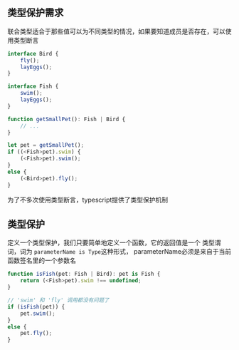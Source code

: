 
## 类型保护需求
联合类型适合于那些值可以为不同类型的情况，如果要知道成员是否存在，可以使用类型断言

```ts
interface Bird {
    fly();
    layEggs();
}

interface Fish {
    swim();
    layEggs();
}

function getSmallPet(): Fish | Bird {
    // ...
}

let pet = getSmallPet();
if ((<Fish>pet).swim) {
    (<Fish>pet).swim();
}
else {
    (<Bird>pet).fly();
}
```

为了不多次使用类型断言，typescript提供了类型保护机制

## 类型保护
定义一个类型保护，我们只要简单地定义一个函数，它的返回值是一个 类型谓词，词为 `parameterName is Type`这种形式， parameterName必须是来自于当前函数签名里的一个参数名
```ts
function isFish(pet: Fish | Bird): pet is Fish {
    return (<Fish>pet).swim !== undefined;
}

// 'swim' 和 'fly' 调用都没有问题了
if (isFish(pet)) {
    pet.swim();
}
else {
    pet.fly();
}
```
